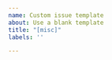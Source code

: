 ```yaml
---
name: Custom issue template
about: Use a blank template
title: "[misc]"
labels: ''

---
```


<!--
Make sure you read CONTRIBUTING.md
https://github.com/r4v10l1/NullHooks/blob/main/CONTRIBUTING.md
-->
